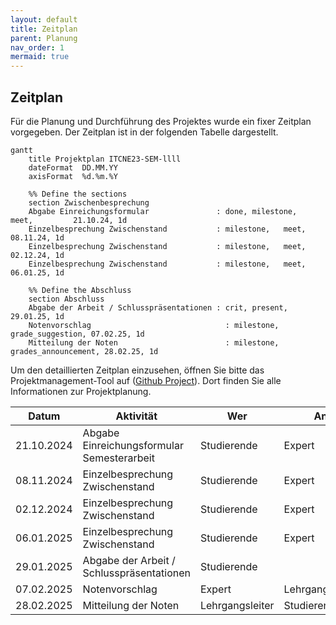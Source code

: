 ```yaml
---
layout: default
title: Zeitplan
parent: Planung
nav_order: 1
mermaid: true
---
```


## Zeitplan

Für die Planung und Durchführung des Projektes wurde ein fixer Zeitplan vorgegeben.
Der Zeitplan ist in der folgenden Tabelle dargestellt.

```mermaid
gantt
    title Projektplan ITCNE23-SEM-llll
    dateFormat  DD.MM.YY
    axisFormat  %d.%m.%Y

    %% Define the sections
    section Zwischenbesprechung
    Abgabe Einreichungsformular               : done, milestone,   meet,         21.10.24, 1d
    Einzelbesprechung Zwischenstand           : milestone,   meet,         08.11.24, 1d
    Einzelbesprechung Zwischenstand           : milestone,   meet,         02.12.24, 1d
    Einzelbesprechung Zwischenstand           : milestone,   meet,         06.01.25, 1d

    %% Define the Abschluss
    section Abschluss
    Abgabe der Arbeit / Schlusspräsentationen : crit, present,  29.01.25, 1d
    Notenvorschlag                              : milestone, grade_suggestion, 07.02.25, 1d
    Mitteilung der Noten                        : milestone, grades_announcement, 28.02.25, 1d
```

Um den detaillierten Zeitplan einzusehen, öffnen Sie bitte das Projektmanagement-Tool auf ([Github Project](https://github.com/users/danyambuehl/projects/4)). Dort finden Sie alle Informationen zur Projektplanung.

| Datum                  | Aktivität                                            | Wer         | An       |
|-----------------------|----------------------                                 | ------------|----      |
|21.10.2024             | Abgabe Einreichungsformular Semesterarbeit            | Studierende | Expert   |
|08.11.2024             | Einzelbesprechung Zwischenstand                       | Studierende | Expert   |
|02.12.2024             | Einzelbesprechung Zwischenstand                       | Studierende | Expert   |
|06.01.2025             | Einzelbesprechung Zwischenstand                       | Studierende | Expert   |
|29.01.2025             | Abgabe der Arbeit / Schlusspräsentationen             | Studierende |          |
|07.02.2025               | Notenvorschlag                                        | Expert      | Lehrgangsleiter |
|28.02.2025               | Mitteilung der Noten                                  | Lehrgangsleiter | Studierende |
